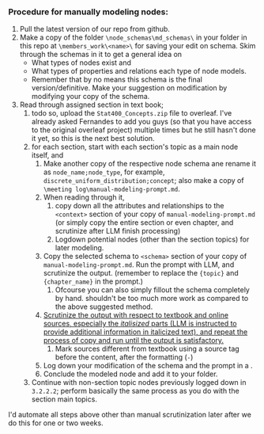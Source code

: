 ### Procedure for manually modeling nodes:
1. Pull the latest version of our repo from github.
2. Make a copy of the folder `\node_schemas\md_schemas\` in your folder in this repo at `\members_work\<name>\` for saving your edit on schema. Skim through the schemas in it to get a general idea on
    - What types of nodes exist and 
    - What types of properties and relations each type of node models.
    - Remember that by no means this schema is the final version/definitive. Make your suggestion on modification by modifying your copy of the schema.
3. Read through assigned section in text book; 
    1. todo so, upload the `Stat400_Concepts.zip` file to overleaf. I've already asked Fernandes to add you guys (so that you have access to the original overleaf project) multiple times but he still hasn't done it yet, so this is the next best solution.
    2. for each section, start with each section's topic as a main node itself, and
        1.  Make another copy of the respective node schema ane rename it as `node_name;node_type`, for example, `discrete_uniform_distribution;concept`; also make a copy of `\meeting log\manual-modeling-prompt.md`.
        2.  When reading through it, 
            1.  copy down all the attributes and relationships to the `<context>` section of your copy of `manual-modeling-prompt.md` (or simply copy the entire section or even chapter, and scrutinize after LLM finish processing)
            2.  Logdown potential nodes (other than the section topics) for later modeling.
        3.  Copy the selected schema to `<schema>` section of your copy of `manual-modeling-prompt.md`. Run the prompt with LLM, and scrutinize the output. (remember to replace the `{topic}` and `{chapter_name}` in the prompt.)
            1.  Ofcourse you can also simply fillout the schema completely by hand. shouldn't be too much more work as compared to the above suggested method.
        4.  <u>Scrutinize the output with respect to textbook and online sources, especially the *italisized* parts (LLM is instructed to provide additional information in italicized text), and repeat the process of copy and run until the output is satisfactory.</u>
            1.  Mark sources different from textbook using a <source>source</source> tag before the content, after the formatting (`-`)
        5.  Log down your modification of the schema and the prompt in a .
        6.  Conclude the modeled node and add it to your folder.
    3. Continue with non-section topic nodes previously logged down in `3.2.2.2`; perform basically the same process as you do with the section main topics.

I'd automate all steps above other than manual scrutinization later after we do this for one or two weeks.